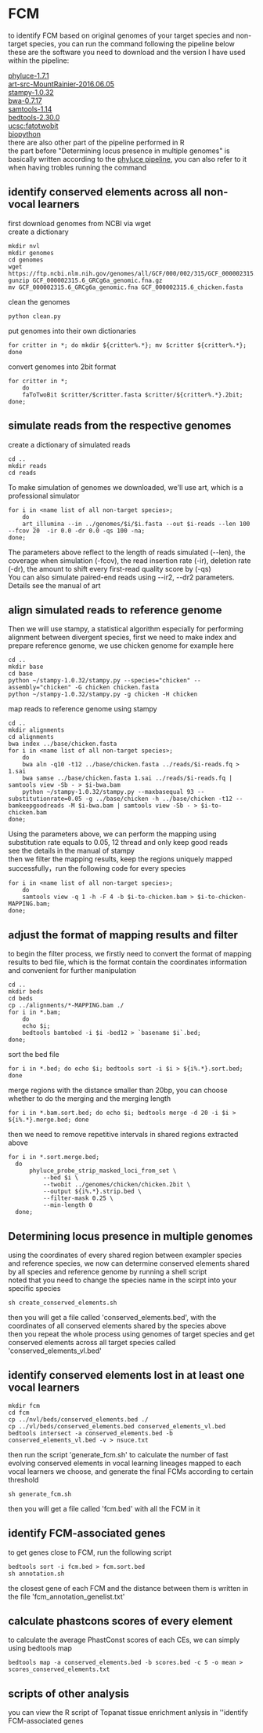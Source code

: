 # FCM

to identify FCM based on original genomes of your target species and non-target species, you can run the command following the pipeline below<br>
these are the software you need to download and the version I have used within the pipeline:<br>

[phyluce-1.7.1](https://github.com/faircloth-lab/phyluce)<br>
[art-src-MountRainier-2016.06.05](https://www.niehs.nih.gov/research/resources/software/biostatistics/art/)<br>
[stampy-1.0.32](https://www.well.ox.ac.uk/research/research-groups/lunter-group/lunter-group/stampy)<br>
[bwa-0.7.17](https://github.com/lh3/bwa)<br>
[samtools-1.14](http://www.htslib.org)<br>
[bedtools-2.30.0](https://bedtools.readthedocs.io/en/latest/content/installation.html)<br>
[ucsc:fatotwobit](https://genome.ucsc.edu/goldenPath/help/twoBit.html)<br>
[biopython](https://biopython.org)<br>
there are also other part of the pipeline performed in R<br>
the part before "Determining locus presence in multiple genomes" is basically written according to the [phyluce pipeline](https://phyluce.readthedocs.io/en/latest/tutorials/tutorial-4.html), you can also refer to it when having trobles running the command<br>


identify conserved elements across all non-vocal learners
------
first download genomes from NCBI via wget<br>
create a dictionary<br>
```shell
mkdir nvl
mkdir genomes
cd genomes
wget https://ftp.ncbi.nlm.nih.gov/genomes/all/GCF/000/002/315/GCF_000002315.6_GRCg6a/GCF_000002315.6_GRCg6a_genomic.fna.gz
gunzip GCF_000002315.6_GRCg6a_genomic.fna.gz
mv GCF_000002315.6_GRCg6a_genomic.fna GCF_000002315.6_chicken.fasta
```
clean the genomes<br>
```shell
python clean.py
```
put genomes into their own dictionaries<br>
```shell
for critter in *; do mkdir ${critter%.*}; mv $critter ${critter%.*}; done
```
convert genomes into 2bit format<br>
```shell
for critter in *; 
	do 
	faToTwoBit $critter/$critter.fasta $critter/${critter%.*}.2bit; 
done;
```
simulate reads from the respective genomes
-------------
create a dictionary of simulated reads<br>
```shell
cd ..
mkdir reads
cd reads
```
To make simulation of genomes we downloaded, we'll use art, which is a professional simulator<br> 
```shell
for i in <name list of all non-target species>;
	do
	art_illumina --in ../genomes/$i/$i.fasta --out $i-reads --len 100 --fcov 20  -ir 0.0 -dr 0.0 -qs 100 -na;
done;
```

The parameters above reflect to the length of reads simulated (--len), the coverage when simulation (-fcov), the read insertion rate (-ir), deletion rate (-dr), the amount to shift every first-read quality score by (-qs)<br>
You can also simulate paired-end reads using --ir2, --dr2 parameters. Details see the manual of art<br>

align simulated reads to reference genome
--------
Then we will use stampy, a statistical algorithm especially for performing alignment between divergent species, first we need to make index and prepare reference genome, we use chicken genome for example here<br>
```shell
cd ..
mkdir base
cd base
python ~/stampy-1.0.32/stampy.py --species="chicken" --assembly="chicken" -G chicken chicken.fasta
python ~/stampy-1.0.32/stampy.py -g chicken -H chicken
```
map reads to reference genome using stampy<br>
```shell
cd ..
mkdir alignments
cd alignments
bwa index ../base/chicken.fasta
for i in <name list of all non-target species>;
	do
	bwa aln -q10 -t12 ../base/chicken.fasta ../reads/$i-reads.fq > 1.sai
	bwa samse ../base/chicken.fasta 1.sai ../reads/$i-reads.fq | samtools view -Sb - > $i-bwa.bam
	python ~/stampy-1.0.32/stampy.py --maxbasequal 93 --substitutionrate=0.05 -g ../base/chicken -h ../base/chicken -t12 --bamkeepgoodreads -M $i-bwa.bam | samtools view -Sb - > $i-to-chicken.bam
done;
```
Using the parameters above, we can perform the mapping using substitution rate equals to 0.05, 12 thread and only keep good reads<br>
see the details in the manual of stampy<br>
then we filter the mapping results, keep the regions uniquely mapped successfully，run the following code for every species<br>
```shell
for i in <name list of all non-target species>;
	do
	samtools view -q 1 -h -F 4 -b $i-to-chicken.bam > $i-to-chicken-MAPPING.bam;
done;
```
adjust the format of mapping results and filter
---------
to begin the filter process, we firstly need to convert the format of mapping results to bed file, which is the format contain the coordinates information and convenient for further manipulation<br>
```shell
cd ..
mkdir beds
cd beds
cp ../alignments/*-MAPPING.bam ./
for i in *.bam; 
	do 
	echo $i; 
	bedtools bamtobed -i $i -bed12 > `basename $i`.bed; 
done;
```
sort the bed file<br>
```shell
for i in *.bed; do echo $i; bedtools sort -i $i > ${i%.*}.sort.bed; done
```
merge regions with the distance smaller than 20bp, you can choose whether to do the merging and the merging length<br>
```shell
for i in *.bam.sort.bed; do echo $i; bedtools merge -d 20 -i $i > ${i%.*}.merge.bed; done
```
then we need to remove repetitive intervals in shared regions extracted above<br>
```shell
for i in *.sort.merge.bed;
  do
      phyluce_probe_strip_masked_loci_from_set \
          --bed $i \
          --twobit ../genomes/chicken/chicken.2bit \
          --output ${i%.*}.strip.bed \
          --filter-mask 0.25 \
          --min-length 0
  done;
```
Determining locus presence in multiple genomes
---------
using the coordinates of every shared region between exampler species and reference species, we now can determine conserved elements shared by all species and reference genome by running a shell script<br>
noted that you need to change the species name in the scirpt into your specific species<br>
```shell
sh create_conserved_elements.sh
```
then you will get a file called 'conserved_elements.bed', with the coordinates of all conserved elements shared by the species above<br>
then you repeat the whole process using genomes of target species and get conserved elements across all target species called 'conserved_elements_vl.bed'<br>

identify conserved elements lost in at least one vocal learners
-----
```shell
mkdir fcm
cd fcm
cp ../nvl/beds/conserved_elements.bed ./
cp ../vl/beds/conserved_elements.bed conserved_elements_vl.bed
bedtools intersect -a conserved_elements.bed -b conserved_elements_vl.bed -v > nsuce.txt
```
then run the script 'generate_fcm.sh' to calculate the number of fast evolving conserved elements in vocal learning lineages mapped to each vocal learners we choose, and generate the final FCMs according to certain threshold<br>

```shell
sh generate_fcm.sh
```
then you will get a file called 'fcm.bed' with all the FCM in it<br>

identify FCM-associated genes
----
to get genes close to FCM, run the following script<br>
```shell
bedtools sort -i fcm.bed > fcm.sort.bed
sh annotation.sh
```
the closest gene of each FCM and the distance between them is written in the file 'fcm_annotation_genelist.txt'<br>

calculate phastcons scores of every element
----
to calculate the average PhastConst scores of each CEs, we can simply using bedtools map<br>
```shell
bedtools map -a conserved_elements.bed -b scores.bed -c 5 -o mean > scores_conserved_elements.txt
```
scripts of other analysis
---
you can view the R script of Topanat tissue enrichment anlysis in ''identify FCM-associated genes

